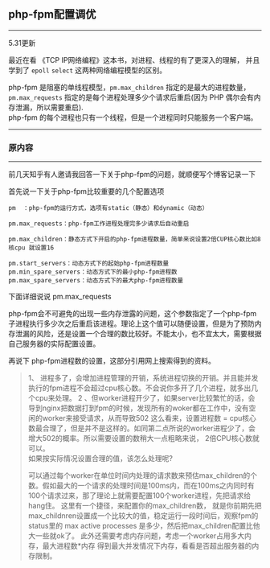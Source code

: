 ## php-fpm配置调优

----

 5.31更新
 
 最近在看 《TCP IP网络编程》这本书，对进程、线程的有了更深入的理解，
 并且学到了 `epoll` `select` 这两种网络编程模型的区别。
 
php-fpm 是阻塞的单线程模型，`pm.max_children` 指定的是最大的进程数量，  
`pm.max_requests` 指定的是每个进程处理多少个请求后重启(因为 PHP 偶尔会有内存泄漏，所以需要重启).  
php-fpm 的每个进程也只有一个线程，但是一个进程同时只能服务一个客户端。
 
 
--------------------------------------------

### 原内容

----------------

前几天知乎有人邀请我回答一下关于php-fpm的问题，就顺便写个博客记录一下

首先说一下关于php-fpm比较重要的几个配置选项
```apacheconfig
pm  ：php-fpm的运行方式，选项有static（静态）和dynamic（动态）

pm.max_requests：php-fpm工作进程处理完多少请求后自动重启

pm.max_children：静态方式下开启的php-fpm进程数量，简单来说设置2倍CUP核心数比如8核cpu 就设置16

pm.start_servers：动态方式下的起始php-fpm进程数量
pm.min_spare_servers：动态方式下的最小php-fpm进程数
pm.max_spare_servers：动态方式下的最大php-fpm进程数量

```
下面详细说说 pm.max_requests  

php-fpm会不可避免的出现一些内存泄露的问题，这个参数指定了一个php-fpm子进程执行多少次之后重启该进程。理论上这个值可以随便设置，但是为了预防内存泄漏的风险，还是设置一个合理的数比较好。不能太小，也不宜太大，需要根据自己服务器的实际配置设置。



再说下 php-fpm进程数的设置，这部分引用网上搜索得到的资料。

>    1、 进程多了，会增加进程管理的开销，系统进程切换的开销。并且能并发执行的fpm进程不会超过cpu核心数。不会说你多开了几个进程，就多出几个cpu来处理。
>    2 、但worker进程开少了，如果server比较繁忙的话，会导到nginx把数据打到fpm的时候，发现所有的woker都在工作中，没有空闲的worker来接受请求，从而导致502
>    这么看来，设置进程数 = cpu核心数最合理了，但是并不是这样的。如同第二点所说的worker进程少了，会增大502的概率。所以需要设置的数稍大一点粗略来说， 2倍CPU核心数就可以。   
>    如果按实际情况设置合理的值，该怎么处理呢?
>
>    可以通过每个worker在单位时间内处理的请求数来预估max_children的个数。假如最大的一个请求的处理时间是100ms内，而在100ms之内同时有100个请求过来，那了理论上就需要配置100个worker进程，先把请求给hang住。
>    这里有一个捷径，来配置你的max_children数， 就是你前期先把max_childnren设置成一个比较大的值，稳定运行一段时间后，观察fpm的status里的 max active processes 是多少，然后把max_children配置比他大一些就ok了。
>    此外还需要考虑内存问题，考虑一个worker占用多大内存，最大进程数*内存 得到最大并发情况下内存，看看是否超出服务器的内存限制。